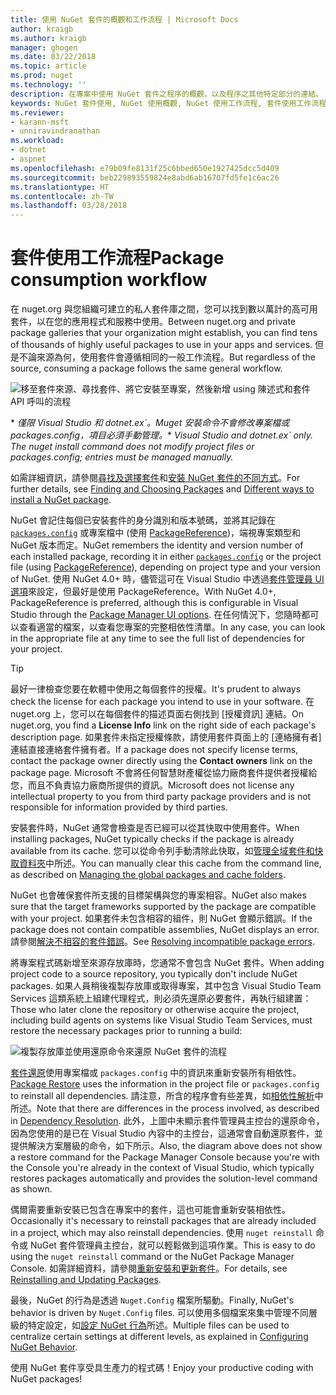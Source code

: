 ```yaml
---
title: 使用 NuGet 套件的概觀和工作流程 | Microsoft Docs
author: kraigb
ms.author: kraigb
manager: ghogen
ms.date: 03/22/2018
ms.topic: article
ms.prod: nuget
ms.technology: ''
description: 在專案中使用 NuGet 套件之程序的概觀，以及程序之其他特定部分的連結。
keywords: NuGet 套件使用, NuGet 使用概觀, NuGet 使用工作流程, 套件使用工作流程, 套件使用概觀
ms.reviewer:
- karann-msft
- unniravindranathan
ms.workload:
- dotnet
- aspnet
ms.openlocfilehash: e79b09fe8131f25c6bbed650e1927425dcc5d409
ms.sourcegitcommit: beb229893559824e8abd6ab16707fd5fe1c6ac26
ms.translationtype: HT
ms.contentlocale: zh-TW
ms.lasthandoff: 03/28/2018
---
```

# <a name="package-consumption-workflow"></a><span data-ttu-id="5bf33-104">套件使用工作流程</span><span class="sxs-lookup"><span data-stu-id="5bf33-104">Package consumption workflow</span></span>

<span data-ttu-id="5bf33-105">在 nuget.org 與您組織可建立的私人套件庫之間，您可以找到數以萬計的高可用套件，以在您的應用程式和服務中使用。</span><span class="sxs-lookup"><span data-stu-id="5bf33-105">Between nuget.org and private package galleries that your organization might establish, you can find tens of thousands of highly useful packages to use in your apps and services.</span></span> <span data-ttu-id="5bf33-106">但是不論來源為何，使用套件會遵循相同的一般工作流程。</span><span class="sxs-lookup"><span data-stu-id="5bf33-106">But regardless of the source, consuming a package follows the same general workflow.</span></span>

![移至套件來源、尋找套件、將它安裝至專案，然後新增 using 陳述式和套件 API 呼叫的流程](media/Overview-01-GeneralFlow.png)

<span data-ttu-id="5bf33-108">\* _僅限 Visual Studio 和 dotnet.ex\`。Muget 安裝命令不會修改專案檔或 packages.config，項目必須手動管理。_</span><span class="sxs-lookup"><span data-stu-id="5bf33-108">\* _Visual Studio and dotnet.ex\` only. The nuget install command does not modify project files or packages.config; entries must be managed manually._</span></span>

<span data-ttu-id="5bf33-109">如需詳細資訊，請參閱[尋找及選擇套件](../consume-packages/finding-and-choosing-packages.md)和[安裝 NuGet 套件的不同方式](ways-to-install-a-package.md)。</span><span class="sxs-lookup"><span data-stu-id="5bf33-109">For further details, see [Finding and Choosing Packages](../consume-packages/finding-and-choosing-packages.md) and [Different ways to install a NuGet package](ways-to-install-a-package.md).</span></span>

<span data-ttu-id="5bf33-110">NuGet 會記住每個已安裝套件的身分識別和版本號碼，並將其記錄在 [`packages.config`](../reference/packages-config.md) 或專案檔中 (使用 [PackageReference](../consume-packages/package-references-in-project-files.md))，端視專案類型和 NuGet 版本而定。</span><span class="sxs-lookup"><span data-stu-id="5bf33-110">NuGet remembers the identity and version number of each installed package, recording it in either [`packages.config`](../reference/packages-config.md) or the project file (using [PackageReference](../consume-packages/package-references-in-project-files.md)), depending on project type and your version of NuGet.</span></span> <span data-ttu-id="5bf33-111">使用 NuGet 4.0+ 時，儘管這可在 Visual Studio 中透過[套件管理員 UI 選項](../tools/package-manager-ui.md)來設定，但最好是使用 PackageReference。</span><span class="sxs-lookup"><span data-stu-id="5bf33-111">With NuGet 4.0+, PackageReference is preferred, although this is configurable in Visual Studio through the [Package Manager UI options](../tools/package-manager-ui.md).</span></span> <span data-ttu-id="5bf33-112">在任何情況下，您隨時都可以查看適當的檔案，以查看您專案的完整相依性清單。</span><span class="sxs-lookup"><span data-stu-id="5bf33-112">In any case, you can look in the appropriate file at any time to see the full list of dependencies for your project.</span></span>

> [!Tip]
> <span data-ttu-id="5bf33-113">最好一律檢查您要在軟體中使用之每個套件的授權。</span><span class="sxs-lookup"><span data-stu-id="5bf33-113">It's prudent to always check the license for each package you intend to use in your software.</span></span> <span data-ttu-id="5bf33-114">在 nuget.org 上，您可以在每個套件的描述頁面右側找到 [授權資訊] 連結。</span><span class="sxs-lookup"><span data-stu-id="5bf33-114">On nuget.org, you find a **License Info** link on the right side of each package's description page.</span></span> <span data-ttu-id="5bf33-115">如果套件未指定授權條款，請使用套件頁面上的 [連絡擁有者] 連結直接連絡套件擁有者。</span><span class="sxs-lookup"><span data-stu-id="5bf33-115">If a package does not specify license terms, contact the package owner directly using the **Contact owners** link on the package page.</span></span> <span data-ttu-id="5bf33-116">Microsoft 不會將任何智慧財產權從協力廠商套件提供者授權給您，而且不負責協力廠商所提供的資訊。</span><span class="sxs-lookup"><span data-stu-id="5bf33-116">Microsoft does not license any intellectual property to you from third party package providers and is not responsible for information provided by third parties.</span></span>

<span data-ttu-id="5bf33-117">安裝套件時，NuGet 通常會檢查是否已經可以從其快取中使用套件。</span><span class="sxs-lookup"><span data-stu-id="5bf33-117">When installing packages, NuGet typically checks if the package is already available from its cache.</span></span> <span data-ttu-id="5bf33-118">您可以從命令列手動清除此快取，如[管理全域套件和快取資料夾](../consume-packages/managing-the-global-packages-and-cache-folders.md)中所述。</span><span class="sxs-lookup"><span data-stu-id="5bf33-118">You can manually clear this cache from the command line, as described on [Managing the global packages and cache folders](../consume-packages/managing-the-global-packages-and-cache-folders.md).</span></span>

<span data-ttu-id="5bf33-119">NuGet 也會確保套件所支援的目標架構與您的專案相容。</span><span class="sxs-lookup"><span data-stu-id="5bf33-119">NuGet also makes sure that the target frameworks supported by the package are compatible with your project.</span></span> <span data-ttu-id="5bf33-120">如果套件未包含相容的組件，則 NuGet 會顯示錯誤。</span><span class="sxs-lookup"><span data-stu-id="5bf33-120">If the package does not contain compatible assemblies, NuGet displays an error.</span></span> <span data-ttu-id="5bf33-121">請參閱[解決不相容的套件錯誤](dependency-resolution.md#resolving-incompatible-package-errors)。</span><span class="sxs-lookup"><span data-stu-id="5bf33-121">See [Resolving incompatible package errors](dependency-resolution.md#resolving-incompatible-package-errors).</span></span>

<span data-ttu-id="5bf33-122">將專案程式碼新增至來源存放庫時，您通常不會包含 NuGet 套件。</span><span class="sxs-lookup"><span data-stu-id="5bf33-122">When adding project code to a source repository, you typically don't include NuGet packages.</span></span> <span data-ttu-id="5bf33-123">如果人員稍後複製存放庫或取得專案，其中包含 Visual Studio Team Services 這類系統上組建代理程式，則必須先還原必要套件，再執行組建置：</span><span class="sxs-lookup"><span data-stu-id="5bf33-123">Those who later clone the repository or otherwise acquire the project, including build agents on systems like Visual Studio Team Services, must restore the necessary packages prior to running a build:</span></span>

![複製存放庫並使用還原命令來還原 NuGet 套件的流程](media/Overview-02-RestoreFlow.png)

<span data-ttu-id="5bf33-125">[套件還原](../consume-packages/package-restore.md)使用專案檔或 `packages.config` 中的資訊來重新安裝所有相依性。</span><span class="sxs-lookup"><span data-stu-id="5bf33-125">[Package Restore](../consume-packages/package-restore.md) uses the information in the project file or `packages.config` to reinstall all dependencies.</span></span> <span data-ttu-id="5bf33-126">請注意，所含的程序會有些差異，如[相依性解析](../consume-packages/dependency-resolution.md)中所述。</span><span class="sxs-lookup"><span data-stu-id="5bf33-126">Note that there are differences in the process involved, as described in [Dependency Resolution](../consume-packages/dependency-resolution.md).</span></span> <span data-ttu-id="5bf33-127">此外，上圖中未顯示套件管理員主控台的還原命令，因為您使用的是已在 Visual Studio 內容中的主控台，這通常會自動還原套件，並提供解決方案層級的命令，如下所示。</span><span class="sxs-lookup"><span data-stu-id="5bf33-127">Also, the diagram above does not show a restore command for the Package Manager Console because you're with the Console you're already in the context of Visual Studio, which typically restores packages automatically and provides the solution-level command as shown.</span></span>

<span data-ttu-id="5bf33-128">偶爾需要重新安裝已包含在專案中的套件，這也可能會重新安裝相依性。</span><span class="sxs-lookup"><span data-stu-id="5bf33-128">Occasionally it's necessary to reinstall packages that are already included in a project, which may also reinstall dependencies.</span></span> <span data-ttu-id="5bf33-129">使用 `nuget reinstall` 命令或 NuGet 套件管理員主控台，就可以輕鬆做到這項作業。</span><span class="sxs-lookup"><span data-stu-id="5bf33-129">This is easy to do using the `nuget reinstall` command or the NuGet Package Manager Console.</span></span> <span data-ttu-id="5bf33-130">如需詳細資料，請參閱[重新安裝和更新套件](../consume-packages/reinstalling-and-updating-packages.md)。</span><span class="sxs-lookup"><span data-stu-id="5bf33-130">For details, see [Reinstalling and Updating Packages](../consume-packages/reinstalling-and-updating-packages.md).</span></span>

<span data-ttu-id="5bf33-131">最後，NuGet 的行為是透過 `Nuget.Config` 檔案所驅動。</span><span class="sxs-lookup"><span data-stu-id="5bf33-131">Finally, NuGet's behavior is driven by `Nuget.Config` files.</span></span> <span data-ttu-id="5bf33-132">可以使用多個檔案來集中管理不同層級的特定設定，如[設定 NuGet 行為](../consume-packages/configuring-nuget-behavior.md)所述。</span><span class="sxs-lookup"><span data-stu-id="5bf33-132">Multiple files can be used to centralize certain settings at different levels, as explained in [Configuring NuGet Behavior](../consume-packages/configuring-nuget-behavior.md).</span></span>

<span data-ttu-id="5bf33-133">使用 NuGet 套件享受具生產力的程式碼！</span><span class="sxs-lookup"><span data-stu-id="5bf33-133">Enjoy your productive coding with NuGet packages!</span></span>

